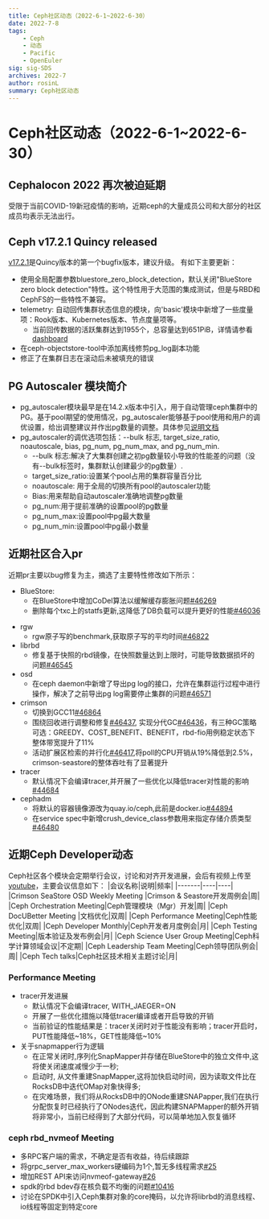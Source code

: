 ```yaml
---
title: Ceph社区动态（2022-6-1~2022-6-30）
date: 2022-7-8
tags:
    - Ceph
    - 动态
    - Pacific
    - OpenEuler
sig: sig-SDS
archives: 2022-7
author: rosinL
summary: Ceph社区动态
---
```

# Ceph社区动态（2022-6-1~2022-6-30）

## Cephalocon 2022 再次被迫延期
受限于当前COVID-19新冠疫情的影响，近期ceph的大量成员公司和大部分的社区成员均表示无法出行。

## Ceph v17.2.1 Quincy released
[v17.2.1](https://ceph.io/en/news/blog/2022/v17-2-1-quincy-released/)是Quincy版本的第一个bugfix版本，建议升级。
有如下主要更新：
- 使用全局配置参数bluestore_zero_block_detection，默认关闭"BlueStore zero block detection"特性。这个特性用于大范围的集成测试，但是与RBD和CephFS的一些特性不兼容。
- telemetry: 自动回传集群状态信息的模块，向'basic'模块中新增了一些度量项：Rook版本、Kubernetes版本、节点度量项等。
  - 当前回传数据的活跃集群达到1955个，总容量达到651PiB，详情请参看[dashboard](https://telemetry-public.ceph.com/)
- 在ceph-objectstore-tool中添加离线修剪pg_log副本功能
- 修正了在集群日志在滚动后未被填充的错误

## PG Autoscaler 模块简介
- pg_autoscaler模块最早是在14.2.x版本中引入，用于自动管理ceph集群中的PG。基于pool期望的使用情况，pg_autoscaler能够基于pool使用和用户的调优设置，给出调整建议并作出pg数量的调整。具体参见[说明文档](https://ceph.io/en/news/blog/2022/autoscaler_tuning/)
- pg_autoscaler的调优选项包括：--bulk 标志, target_size_ratio, noautoscale, bias, pg_num, pg_num_max, and pg_num_min.
  - --bulk 标志:解决了大集群创建之初pg数量较小导致的性能差的问题（没有--bulk标签时，集群默认创建最少的pg数量）.
  - target_size_ratio:设置某个pool占用的集群容量百分比
  - noautoscale: 用于全局的切换所有pool的autoscaler功能
  - Bias:用来帮助自动autoscaler准确地调整pg数量
  - pg_num:用于提前准确的设置pool的pg数量
  - pg_num_max:设置pool中pg最大数量
  - pg_num_min:设置pool中pg最小数量

## 近期社区合入pr
近期pr主要以bug修复为主，摘选了主要特性修改如下所示：
* BlueStore:
  - 在BlueStore中增加CoDel算法以缓解缓存膨胀问题[#46269](https://github.com/ceph/ceph/pull/46269)
  - 删除每个txc上的statfs更新,这降低了DB负载可以提升更好的性能[#46036](https://github.com/ceph/ceph/pull/46036)
- rgw
  - rgw原子写的benchmark,获取原子写的平均时间[#46822](https://github.com/ceph/ceph/pull/46822)
- librbd
  - 修复基于快照的rbd镜像，在快照数量达到上限时，可能导致数据损坏的问题[#46545](https://github.com/ceph/ceph/pull/46545)
- osd
  - 在ceph daemon中新增了导出pg log的接口，允许在集群运行过程中进行操作，解决了之前导出pg log需要停止集群的问题[#46571](https://github/com/ceph/ceph/pull/46571)
- crimson
  - 切换到GCC11[#46864](https://github.com/ceph/ceph/pull/46864)
  - 围绕回收进行调整和修复[#46437](https://github.com/ceph/ceph/pull/46437), 实现分代GC[#46436](https://github.com/ceph/ceph/pull/46436)，有三种GC策略可选：GREEDY、COST_BENEFIT、BENEFIT，rbd-fio用例稳定状态下整体带宽提升了11%
  - 活动扩展区检索的并行化[#46417](https://github.com/ceph/ceph/pull/46417),将poll的CPU开销从19%降低到2.5%，crimson-seastore的整体吞吐有了显著提升
- tracer
  - 默认情况下会编译tracer,并开展了一些优化以降低tracer对性能的影响[#44684](https://github.com/ceph/ceph/pull/44684)
- cephadm
  - 将默认的容器镜像源改为quay.io/ceph,此前是docker.io[#44894](https://github.com/ceph/ceph/pull/44894)
  - 在service spec中新增crush_device_class参数用来指定存储介质类型[#46480](https::/github.com/ceph/ceph/pull/46480)

## 近期Ceph Developer动态
Ceph社区各个模块会定期举行会议，讨论和对齐开发进展，会后有视频上传至[youtube](https://www.youtube.com/channel/UCno-Fry25FJ7B4RycCxOtfw/videos)，主要会议信息如下：
|会议名称|说明|频率|
|-------|----|----|
|Crimson SeaStore OSD Weekly Meeting |Crimson & Seastore开发周例会|周|
|Ceph Orchestration Meeting|Ceph管理模块（Mgr）开发|周|
|Ceph DocUBetter Meeting |文档优化|双周|
|Ceph Performance Meeting|Ceph性能优化|双周|
|Ceph Developer Monthly|Ceph开发者月度例会|月|
|Ceph Testing Meeting|版本验证及发布例会|月|
|Ceph Science User Group Meeting|Ceph科学计算领域会议|不定期|
|Ceph Leadership Team Meeting|Ceph领导团队例会|周|
|Ceph Tech talks|Ceph社区技术相关主题讨论|月|

### Performance Meeting
- tracer开发进展
  - 默认情况下会编译tracer, WITH_JAEGER=ON
  - 开展了一些优化措施以降低tracer编译或者开启导致的开销
  - 当前验证的性能结果是：tracer关闭时对于性能没有影响；tracer开启时，PUT性能降低~18%，GET性能降低~10%
- 关于snapmapper行为逻辑
  - 在正常关闭时,序列化SnapMapper并存储在BlueStore中的独立文件中,这将使关闭速度减慢少于一秒;
  - 启动时, 从文件重建SnapMapper,这将加快启动时间，因为读取文件比在RocksDB中迭代OMap对象快得多;
  - 在灾难场景，我们将从RocksDB中的ONode重建SNAPapper,我们在执行分配恢复时已经执行了ONodes迭代，因此构建SNAPMapper的额外开销将非常小，当前已经得到了大部分代码，可以简单地加入恢复循环

### ceph rbd_nvmeof Meeting
- 多RPC客户端的需求，不确定是否有收益，待后续跟踪
- 将grpc_server_max_workers硬编码为1个,暂无多线程需求[#25](https://github.com/ceph/ceph-nvmeof/pull/25)
- 增加REST API来访问nvmeof-gateway[#26](https://github.com/ceph/ceph-nvmeof/pull/26)
- spdk的rbd bdev存在核负载不均衡的问题[#10416](https://review.spdk.io/gerrit/c/spdk/spdk/+/10416)
- 讨论在SPDK中引入Ceph集群对象的core掩码，以允许将librbd的消息线程、io线程等固定到特定core
